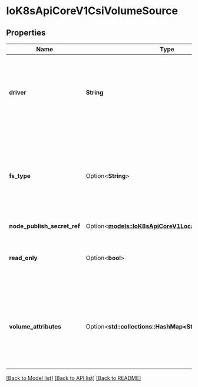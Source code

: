 # IoK8sApiCoreV1CsiVolumeSource

## Properties

Name | Type | Description | Notes
------------ | ------------- | ------------- | -------------
**driver** | **String** | driver is the name of the CSI driver that handles this volume. Consult with your admin for the correct name as registered in the cluster. | 
**fs_type** | Option<**String**> | fsType to mount. Ex. \"ext4\", \"xfs\", \"ntfs\". If not provided, the empty value is passed to the associated CSI driver which will determine the default filesystem to apply. | [optional]
**node_publish_secret_ref** | Option<[**models::IoK8sApiCoreV1LocalObjectReference**](io.k8s.api.core.v1.LocalObjectReference.md)> |  | [optional]
**read_only** | Option<**bool**> | readOnly specifies a read-only configuration for the volume. Defaults to false (read/write). | [optional]
**volume_attributes** | Option<**std::collections::HashMap<String, String>**> | volumeAttributes stores driver-specific properties that are passed to the CSI driver. Consult your driver's documentation for supported values. | [optional]

[[Back to Model list]](../README.md#documentation-for-models) [[Back to API list]](../README.md#documentation-for-api-endpoints) [[Back to README]](../README.md)


